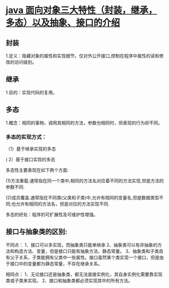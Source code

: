 # [java 面向对象三大特性（封装，继承，多态）以及抽象、接口的介绍](<https://blog.csdn.net/qq_22118507/article/details/51422591>)

## 封装

1.定义：隐藏对象的属性和实现细节，仅对外公开接口,控制在程序中属性的读和修改的访问级别。

## 继承

1.目的：实现代码的复用。

##  多态

1.概念：相同的事物，调用其相同的方法，参数也相同时，但表现的行为却不同。

### 多态的实现方式：

（1）基于继承实现的多态

 ( 2）基于接口实现的多态

多态性主要表现在如下两个方面:



(1)方法重载.通常指在同一个类中,相同的方法名对应着不同的方法实现,但是方法的参数不同.

(2)成员覆盖.通常指在不同类(父类和子类)中,允许有相同的变量名,但是数据类型不同;也允许有相同的方法名，但是对应的方法实现不同.

多态的好处：程序的可扩展性及可维护性增强。

## 接口与抽象类的区别:


不同点：
1、接口可以多实现，而抽象类只能单继承
2、抽象类可以有非抽象的方法和构造方法、变量，但是接口只能有抽象方法，静态常量。
3、抽象类和子类具有父子关系，子类能拥有父类中一些属性。接口虽然某个类实现一个接口，但是由于接口中的变量都为静态常量，不存在继承关系。


相同点：
1、无论接口还是抽象类，都无法直接实例化，其自身实例化需要靠实现类或子类来实现。
2、接口和抽象类都必须实现其中的所有方法。
